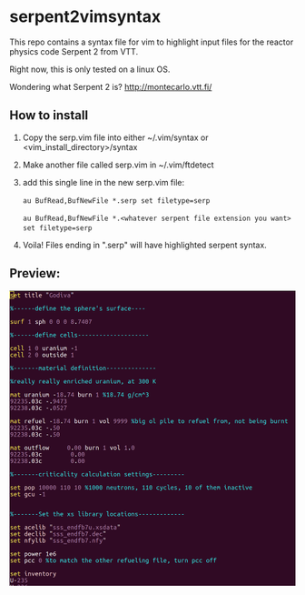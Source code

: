# serpent2vimsyntax
This repo contains a syntax file for vim to highlight  input files for the reactor physics code Serpent 2 from VTT.

Right now, this is only tested on a linux OS.

Wondering what Serpent 2 is? http://montecarlo.vtt.fi/

## How to install
1. Copy the serp.vim file into either ~/.vim/syntax or \<vim_install_directory>/syntax
2. Make another file called serp.vim in ~/.vim/ftdetect
3. add this single line in the new serp.vim file:

    `au BufRead,BufNewFile *.serp set filetype=serp`
    
    `au BufRead,BufNewFile *.<whatever serpent file extension you want> set filetype=serp`
    
4. Voila! Files ending in ".serp" will have highlighted serpent syntax.
    
## Preview:

![preview!](preview.png "Title")

    
